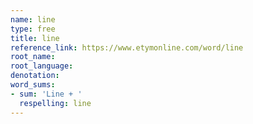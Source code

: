 ```yaml
---
name: line
type: free
title: line
reference_link: https://www.etymonline.com/word/line
root_name: 
root_language: 
denotation: 
word_sums:
- sum: 'Line + '
  respelling: line
---
```

